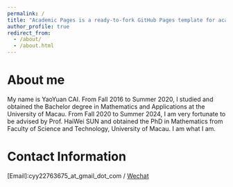 ```yaml
---
permalink: /
title: "Academic Pages is a ready-to-fork GitHub Pages template for academic personal websites"
author_profile: true
redirect_from: 
  - /about/
  - /about.html
---
```

**About me**
======
My name is YaoYuan CAI. From Fall 2016 to Summer 2020, I studied and obtained the Bachelor degree in Mathematics and Applications at the University of Macau. From Fall 2020 to Summer 2024, I am very fortunate to be advised by Prof. HaiWei SUN and obtained the PhD in Mathematics from Faculty of Science and Technology, University of Macau. I am what I am.

**Contact Information**
======
[Email]:cyy22763675_at_gmail_dot_com / [Wechat](https://github.com/YaoyuanCAI/YaoyuanCAI.github.io/tree/master/images/wechat.jpg)
